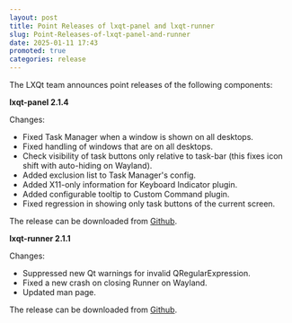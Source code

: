 ```yaml
---
layout: post
title: Point Releases of lxqt-panel and lxqt-runner
slug: Point-Releases-of-lxqt-panel-and-runner
date: 2025-01-11 17:43
promoted: true
categories: release
---
```


The LXQt team announces point releases of the following components:

**lxqt-panel 2.1.4**

Changes:

 * Fixed Task Manager when a window is shown on all desktops.
 * Fixed handling of windows that are on all desktops.
 * Check visibility of task buttons only relative to task-bar (this fixes icon shift with
 auto-hiding on Wayland).
 * Added exclusion list to Task Manager's config.
 * Added X11-only information for Keyboard Indicator plugin.
 * Added configurable tooltip to Custom Command plugin.
 * Fixed regression in showing only task buttons of the current screen.
  
The release can be downloaded from [Github](https://github.com/lxqt/lxqt-panel/releases).


**lxqt-runner 2.1.1**

Changes:

 * Suppressed new Qt warnings for invalid QRegularExpression.
 * Fixed a new crash on closing Runner on Wayland.
 * Updated man page.


The release can be downloaded from [Github](https://github.com/lxqt/lxqt-runner/releases).



